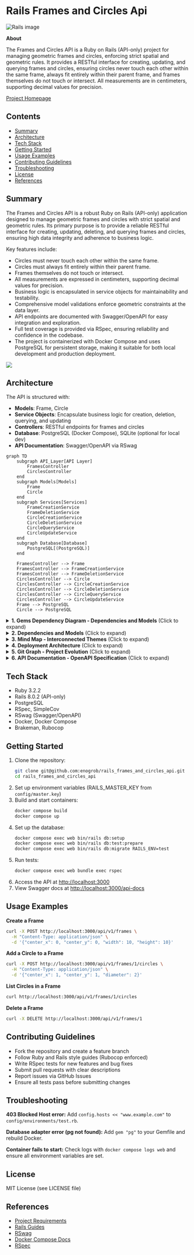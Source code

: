 # Rails Frames and Circles Api

![Rails image](public/rails.png)

**About**

The Frames and Circles API is a Ruby on Rails (API-only) project for managing geometric frames and circles, enforcing strict spatial and geometric rules. It provides a RESTful interface for creating, updating, and querying frames and circles, ensuring circles never touch each other within the same frame, always fit entirely within their parent frame, and frames themselves do not touch or intersect. All measurements are in centimeters, supporting decimal values for precision.

[Project Homepage](https://github.com/enogrob/rails_frames_and_circles_api)

## Contents

- [Summary](#summary)
- [Architecture](#architecture)
- [Tech Stack](#tech-stack)
- [Getting Started](#getting-started)
- [Usage Examples](#usage-examples)
- [Contributing Guidelines](#contributing-guidelines)
- [Troubleshooting](#troubleshooting)
- [License](#license)
- [References](#references)

## Summary


The Frames and Circles API is a robust Ruby on Rails (API-only) application designed to manage geometric frames and circles with strict spatial and geometric rules. Its primary purpose is to provide a reliable RESTful interface for creating, updating, deleting, and querying frames and circles, ensuring high data integrity and adherence to business logic.

Key features include:
- Circles must never touch each other within the same frame.
- Circles must always fit entirely within their parent frame.
- Frames themselves do not touch or intersect.
- All measurements are expressed in centimeters, supporting decimal values for precision.
- Business logic is encapsulated in service objects for maintainability and testability.
- Comprehensive model validations enforce geometric constraints at the data layer.
- API endpoints are documented with Swagger/OpenAPI for easy integration and exploration.
- Full test coverage is provided via RSpec, ensuring reliability and confidence in the codebase.
- The project is containerized with Docker Compose and uses PostgreSQL for persistent storage, making it suitable for both local development and production deployment.

![](public/screenshot_94.png)

## Architecture

The API is structured with:

- **Models**: Frame, Circle
- **Service Objects**: Encapsulate business logic for creation, deletion, querying, and updating
- **Controllers**: RESTful endpoints for frames and circles
- **Database**: PostgreSQL (Docker Compose), SQLite (optional for local dev)
- **API Documentation**: Swagger/OpenAPI via RSwag

```mermaid
graph TD
    subgraph API_Layer[API Layer]
        FramesController
        CirclesController
    end
    subgraph Models[Models]
        Frame
        Circle
    end
    subgraph Services[Services]
        FrameCreationService
        FrameDeletionService
        CircleCreationService
        CircleDeletionService
        CircleQueryService
        CircleUpdateService
    end
    subgraph Database[Database]
        PostgreSQL[(PostgreSQL)]
    end

    FramesController --> Frame
    FramesController --> FrameCreationService
    FramesController --> FrameDeletionService
    CirclesController --> Circle
    CirclesController --> CircleCreationService
    CirclesController --> CircleDeletionService
    CirclesController --> CircleQueryService
    CirclesController --> CircleUpdateService
    Frame --> PostgreSQL
    Circle --> PostgreSQL
```

<details>
<summary><strong>1. Gems Dependency Diagram - Dependencies and Models</strong> (Click to expand)</summary>

```mermaid
graph TD
    subgraph "Core Gems"
        Rails[Rails 8.0.2]
        RSpec[RSpec 8.0]
        RSwag[RSwag 2.16]
        Brakeman[Brakeman]
        SimpleCov[SimpleCov]
        Puma[Puma]
        Thruster[Thruster]
        Rubocop[Rubocop]
    end

    subgraph "Models"
        Frame
        Circle
    end

    Rails --> Frame
    Rails --> Circle
    RSpec --> Frame
    RSpec --> Circle
    RSwag --> Rails
    Brakeman --> Rails
    SimpleCov --> RSpec
```
</details>

<details>
<summary><strong>2. Dependencies and Models</strong> (Click to expand)</summary>

```mermaid
classDiagram
    class Frame {
        +center_x: float
        +center_y: float
        +width: float
        +height: float
        +has_many: circles
    }
    class Circle {
        +center_x: float
        +center_y: float
        +diameter: float
        +belongs_to: frame
    }
    Frame "1" --> "*" Circle : contains
```
</details>

<details>
<summary><strong>3. Mind Map - Interconnected Themes</strong> (Click to expand)</summary>

```mermaid
mindmap
  root((Frames and Circles API))
    Models
      Frame
      Circle
    Services
      FrameCreationService
      FrameDeletionService
      CircleCreationService
      CircleDeletionService
      CircleQueryService
      CircleUpdateService
    API
      FramesController
      CirclesController
      Endpoints
    Database
      PostgreSQL
    Testing
      RSpec
      SimpleCov
    Documentation
      Swagger
      RSwag
    Deployment
      Docker
      Docker Compose
```
</details>

<details>
<summary><strong>4. Deployment Architecture</strong> (Click to expand)</summary>

```mermaid
graph TD
    subgraph External[External Access]
        User[User/Client]
        Browser[Web Browser]
    end
    
    subgraph Docker_Environment[Docker Compose Environment]
        subgraph Web_Container[Web Container]
            Rails[Rails API Server]
            Swagger[Swagger UI]
            RSpec[RSpec Tests]
        end
        
        subgraph Database_Container[Database Container]
            PostgreSQL[(PostgreSQL Database)]
        end
        
        subgraph Network[Docker Network]
            DockerCompose[Docker Compose Orchestration]
        end
    end

    User --> Rails
    Browser --> Swagger
    Rails --> PostgreSQL
    Rails --> Swagger
    Rails --> RSpec
    DockerCompose --> Web_Container
    DockerCompose --> Database_Container
    PostgreSQL -.-> Rails
```
</details>

<details>
<summary><strong>5. Git Graph - Project Evolution</strong> (Click to expand)</summary>

```mermaid
gitGraph
commit id: "rails-setup"
commit id: "setup-rspec"
commit id: "setup-simplecov"
commit id: "setup-rubocop"
commit id: "setup-openapi-swagger"
commit id: "add-models-and-migrations"
commit id: "add-controllers"
commit id: "setup-services-and-routes"
commit id: "update-services"
commit id: "debug-spec-requests"
commit id: "add-unit-tests"
commit id: "add-service-tests"
commit id: "setup-docker-and-compose"
commit id: "rubocop-corrected"
commit id: "add-readme"
```
</details>

<details>
<summary><strong>6. API Documentation - OpenAPI Specification</strong> (Click to expand)</summary>

<div style="background-color: #fffbf0; border-left: 4px solid #ffc107; padding: 15px; margin: 10px 0;">

### Base URL
- **Development**: `http://localhost:3000`

### Endpoints Overview

#### Frames API (`/api/v1/frames`)
- `GET /api/v1/frames` - List all frames
- `POST /api/v1/frames` - Create a new frame
- `GET /api/v1/frames/{id}` - Get frame details with statistics
- `PUT /api/v1/frames/{id}` - Update a frame
- `DELETE /api/v1/frames/{id}` - Delete a frame

#### Circles API (`/api/v1/circles`)
- `GET /api/v1/frames/{frame_id}/circles` - List circles in a frame
- `POST /api/v1/frames/{frame_id}/circles` - Create a circle in a frame
- `GET /api/v1/circles/{id}` - Get circle details
- `PUT /api/v1/circles/{id}` - Update a circle
- `DELETE /api/v1/circles/{id}` - Delete a circle

### Data Models

#### Frame Schema
```json
{
  "id": 1,
  "center_x": 0.0,
  "center_y": 0.0,
  "width": 10.0,
  "height": 10.0,
  "created_at": "2025-01-01T00:00:00.000Z",
  "updated_at": "2025-01-01T00:00:00.000Z"
}
```

#### Circle Schema
```json
{
  "id": 1,
  "center_x": 1.0,
  "center_y": 1.0,
  "diameter": 2.0,
  "frame_id": 1,
  "created_at": "2025-01-01T00:00:00.000Z",
  "updated_at": "2025-01-01T00:00:00.000Z"
}
```

### Response Codes
- `200` - Successful GET/PUT requests
- `201` - Successful POST requests (resource created)
- `204` - Successful DELETE requests (no content)
- `404` - Resource not found
- `422` - Unprocessable entity (validation errors)

### Interactive Documentation
Access the full Swagger UI at `/api-docs` when the server is running.

</details>

## Tech Stack

- Ruby 3.2.2
- Rails 8.0.2 (API-only)
- PostgreSQL
- RSpec, SimpleCov
- RSwag (Swagger/OpenAPI)
- Docker, Docker Compose
- Brakeman, Rubocop

## Getting Started

1. Clone the repository:
   ```sh
   git clone git@github.com:enogrob/rails_frames_and_circles_api.git
   cd rails_frames_and_circles_api
   ```
2. Set up environment variables (RAILS_MASTER_KEY from `config/master.key`)
3. Build and start containers:
   ```sh
   docker compose build
   docker compose up
   ```
4. Set up the database:
   ```sh
   docker compose exec web bin/rails db:setup
   docker compose exec web bin/rails db:test:prepare
   docker compose exec web bin/rails db:migrate RAILS_ENV=test
   ```
5. Run tests:
   ```sh
   docker compose exec web bundle exec rspec
   ```
6. Access the API at [http://localhost:3000](http://localhost:3000)
7. View Swagger docs at [http://localhost:3000/api-docs](http://localhost:3000/api-docs)


## Usage Examples

**Create a Frame**
```sh
curl -X POST http://localhost:3000/api/v1/frames \
  -H "Content-Type: application/json" \
  -d '{"center_x": 0, "center_y": 0, "width": 10, "height": 10}'
```

**Add a Circle to a Frame**
```sh
curl -X POST http://localhost:3000/api/v1/frames/1/circles \
  -H "Content-Type: application/json" \
  -d '{"center_x": 1, "center_y": 1, "diameter": 2}'
```

**List Circles in a Frame**
```sh
curl http://localhost:3000/api/v1/frames/1/circles
```

**Delete a Frame**
```sh
curl -X DELETE http://localhost:3000/api/v1/frames/1
```

## Contributing Guidelines

- Fork the repository and create a feature branch
- Follow Ruby and Rails style guides (Rubocop enforced)
- Write RSpec tests for new features and bug fixes
- Submit pull requests with clear descriptions
- Report issues via GitHub Issues
- Ensure all tests pass before submitting changes

## Troubleshooting

**403 Blocked Host error:** Add `config.hosts << "www.example.com"` to `config/environments/test.rb`.

**Database adapter error (pg not found):** Add `gem "pg"` to your Gemfile and rebuild Docker.

**Container fails to start:** Check logs with `docker compose logs web` and ensure all environment variables are set.

## License

MIT License (see LICENSE file)

## References

- [Project Requirements](src/requirements.md)
- [Rails Guides](https://guides.rubyonrails.org/)
- [RSwag](https://github.com/rswag/rswag)
- [Docker Compose Docs](https://docs.docker.com/compose/)
- [RSpec](https://rspec.info/)
